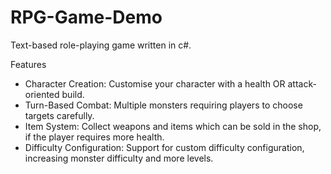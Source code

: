 # RPG-Game-Demo

Text-based role-playing game written in c#.

Features
* Character Creation: Customise your character with a health OR attack-oriented build.
* Turn-Based Combat: Multiple monsters requiring players to choose targets carefully.
* Item System: Collect weapons and items which can be sold in the shop, if the player requires more health.
* Difficulty Configuration: Support for custom difficulty configuration, increasing monster difficulty and more levels.
